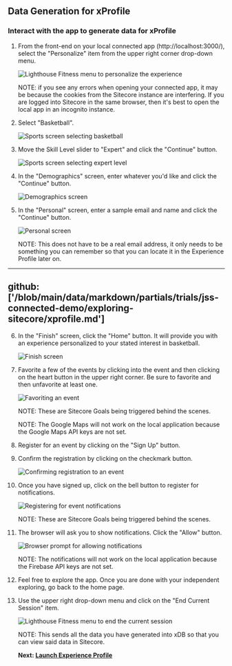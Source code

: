 ## Data Generation for xProfile

### Interact with the app to generate data for xProfile

1. From the front-end on your local connected app (http://localhost:3000/), select the "Personalize" item from the upper right corner drop-down menu.

    ![Lighthouse Fitness menu to personalize the experience](https://mss-p-006-delivery.sitecorecontenthub.cloud/api/public/content/2789dadbc33b44a2a9096b7a5db0f71b?v=d273ead7)

    NOTE: if you see any errors when opening your connected app, it may be because the cookies from the Sitecore instance are interfering. If you are logged into Sitecore in the same browser, then it's best to open the local app in an incognito instance.

2. Select "Basketball".

    ![Sports screen selecting basketball](https://mss-p-006-delivery.sitecorecontenthub.cloud/api/public/content/3506dea2d3f14b648c3446ef4c4f4ce9?v=33fe3f1d)

3. Move the Skill Level slider to "Expert" and click the "Continue" button.

    ![Sports screen selecting expert level](https://mss-p-006-delivery.sitecorecontenthub.cloud/api/public/content/5133390d5fd24c6bbb59f5049b26e162?v=153ef5bc)

4. In the "Demographics" screen, enter whatever you'd like and click the "Continue" button.

    ![Demographics screen](https://mss-p-006-delivery.sitecorecontenthub.cloud/api/public/content/97c7822847b44b40ab02ee29830eec5b?v=3e32ed59)

5. In the "Personal" screen, enter a sample email and name and click the "Continue" button.

    ![Personal screen](https://mss-p-006-delivery.sitecorecontenthub.cloud/api/public/content/f0812faff5e04e70ac4a0e438b6121f5?v=f051268a)

    NOTE: This does not have to be a real email address, it only needs to be something you can remember so that you can locate it in the Experience Profile later on.

---
github: ['/blob/main/data/markdown/partials/trials/jss-connected-demo/exploring-sitecore/xprofile.md']
---
6. In the "Finish" screen, click the "Home" button. It will provide you with an experience personalized to your stated interest in basketball.

    ![Finish screen](https://mss-p-006-delivery.sitecorecontenthub.cloud/api/public/content/063471f3d6e94c40ada14f0199385ca3?v=2e7604ff)

7. Favorite a few of the events by clicking into the event and then clicking on the heart button in the upper right corner. Be sure to favorite and then unfavorite at least one.

    ![Favoriting an event](https://mss-p-006-delivery.sitecorecontenthub.cloud/api/public/content/758858a85ed240e48a58bcdc7fec4c9b?v=4842bfad)

    NOTE: These are Sitecore Goals being triggered behind the scenes.

    NOTE: The Google Maps will not work on the local application because the Google Maps API keys are not set.

8. Register for an event by clicking on the "Sign Up" button.

9. Confirm the registration by clicking on the checkmark button.

    ![Confirming registration to an event](https://mss-p-006-delivery.sitecorecontenthub.cloud/api/public/content/0312117f6f8146cf818a05b3bb3bcfa8?v=42a78e1e)

10. Once you have signed up, click on the bell button to register for notifications.

    ![Registering for event notifications](https://mss-p-006-delivery.sitecorecontenthub.cloud/api/public/content/e3f723af50204ece89589c1b3a585d6b?v=c6f51222)

    NOTE: These are Sitecore Goals being triggered behind the scenes.

11. The browser will ask you to show notifications. Click the "Allow" button.

    ![Browser prompt for allowing notifications](https://mss-p-006-delivery.sitecorecontenthub.cloud/api/public/content/21b9e2128061485b975d81a6976f6fc3?v=8758615f)

    NOTE: The notifications will not work on the local application because the Firebase API keys are not set.

12. Feel free to explore the app. Once you are done with your independent exploring, go back to the home page.

13. Use the upper right drop-down menu and click on the "End Current Session" item.

    ![Lighthouse Fitness menu to end the current session](https://mss-p-006-delivery.sitecorecontenthub.cloud/api/public/content/6e5b74ca46a94bb78663b2d54be8392b?v=ba21f7a0)

    NOTE: This sends all the data you have generated into xDB so that you can view said data in Sitecore.

    **Next: [Launch Experience Profile](http://localhost:3000/trials/jss-connected-demo/exploring-sitecore/launch-xprofile)**
